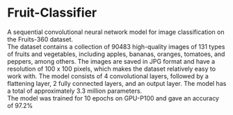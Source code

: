 # Fruit-Classifier

A sequential convolutional neural network model for image classification on the Fruits-360 dataset.  
The dataset contains a collection of 90483 high-quality images of 131 types of fruits and vegetables, including apples, bananas, oranges, tomatoes, and peppers, among others. The images are saved in JPG format and have a resolution of 100 x 100 pixels, which makes the dataset relatively easy to work with.
The model consists of 4 convolutional layers, followed by a flattening layer, 2 fully connected layers, and an output layer. The model has a total of approximately 3.3 million parameters.  
The model was trained for 10 epochs on GPU-P100 and gave an accuracy of 97.2%
